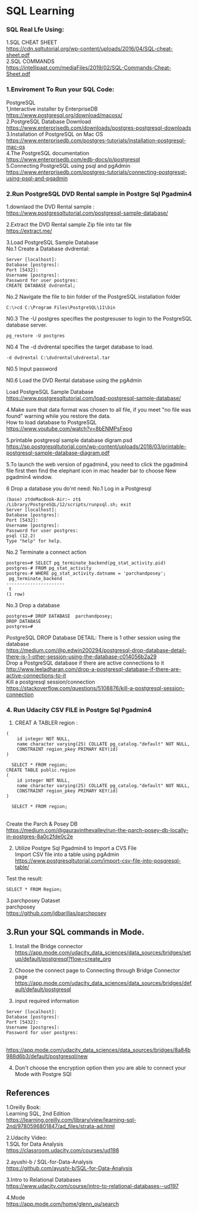 # SQL Learning
### SQL Real Lfe Using:

1.SQL CHEAT SHEET
<br>https://cdn.sqltutorial.org/wp-content/uploads/2016/04/SQL-cheat-sheet.pdf
<br>2.SQL COMMANDS
<br>https://intellipaat.com/mediaFiles/2019/02/SQL-Commands-Cheat-Sheet.pdf




### 1.Enviroment To Run your SQL Code:
PostgreSQL
<br>1,Interactive installer by EnterpriseDB
<br>https://www.postgresql.org/download/macosx/
<br>2.PostgreSQL Database Download
<br>https://www.enterprisedb.com/downloads/postgres-postgresql-downloads
<br>3.Installation of PostgreSQL on Mac OS
<br>https://www.enterprisedb.com/postgres-tutorials/installation-postgresql-mac-os
<br>4.The PostgreSQL documentation
<br>https://www.enterprisedb.com/edb-docs/p/postgresql
<br>5.Connecting PostgreSQL using psql and pgAdmin
<br>https://www.enterprisedb.com/postgres-tutorials/connecting-postgresql-using-psql-and-pgadmin

### 2.Run PostgreSQL DVD Rental sample in Postgre Sql Pgadmin4
1.downlaod the DVD Rental sample :
<br>https://www.postgresqltutorial.com/postgresql-sample-database/

2.Extract the DVD Rental sample  Zip file into tar file
<br>https://extract.me/

3.Load PostgreSQL Sample Database
<br>No.1 Create a Database dvdrental:
```
Server [localhost]:
Database [postgres]:
Port [5432]:
Username [postgres]:
Password for user postgres:
CREATE DATABASE dvdrental;
```
No.2 Navigate the file to bin folder of the PostgreSQL installation folder
```
C:\>cd C:\Program Files\PostgreSQL\11\bin
```
N0.3 The -U postgres specifies the postgresuser to login to the PostgreSQL database server.
```
pg_restore -U postgres
```
N0.4 The -d dvdrental specifies the target database to load.
```
-d dvdrental C:\dvdrental\dvdrental.tar
```
N0.5 Input password

N0.6 Load the DVD Rental database using the pgAdmin

Load PostgreSQL Sample Database
<br>https://www.postgresqltutorial.com/load-postgresql-sample-database/

4.Make sure that data format was chosen to all file, if you meet "no file was found" warning while you restore the data.
<br>How to load database to PostgreSQL
<br>https://www.youtube.com/watch?v=8bENMPsFepg

5.printable postgresql sample database digram.psd
<br>https://sp.postgresqltutorial.com/wp-content/uploads/2018/03/printable-postgresql-sample-database-diagram.pdf

5.To launch the web version of pgadmin4, you need to click the pgadmin4 file first then find the elephant icon in mac header bar to choose New pgadmin4 window.

6 Drop a database you do'nt need:
No.1 Log in a Postgresql
```
(base) ztdeMacBook-Air:~ zt$ /Library/PostgreSQL/12/scripts/runpsql.sh; exit
Server [localhost]: 
Database [postgres]: 
Port [5432]: 
Username [postgres]: 
Password for user postgres: 
psql (12.2)
Type "help" for help.
```
No.2 Terminate a connect action
```
postgres=# SELECT pg_terminate_backend(pg_stat_activity.pid)
postgres-# FROM pg_stat_activity
postgres-# WHERE pg_stat_activity.datname = 'parchandposey';
 pg_terminate_backend 
----------------------
 t
(1 row)
```

No.3 Drop a database
```
postgres=# DROP DATABASE  parchandposey;
DROP DATABASE
postgres=# 

```
PostgreSQL DROP Database DETAIL: There is 1 other session using the database
<br>https://medium.com/@p.edwin200294/postgresql-drop-database-detail-there-is-1-other-session-using-the-database-c014056b2a29
<br>Drop a PostgreSQL database if there are active connections to it
<br>http://www.leeladharan.com/drop-a-postgresql-database-if-there-are-active-connections-to-it
<br>Kill a postgresql session/connection
<br>https://stackoverflow.com/questions/5108876/kill-a-postgresql-session-connection
### 4. Run Udacity CSV FILE in Postgre Sql Pgadmin4
1. CREAT A TABLER region :
```CREATE TABLE public.region
( 
    id integer NOT NULL,
	name character varying(25) COLLATE pg_catalog."default" NOT NULL,
	CONSTRAINT region_pkey PRIMARY KEY(id)
)

  SELECT * FROM region;
CREATE TABLE public.region
( 
    id integer NOT NULL,
	name character varying(25) COLLATE pg_catalog."default" NOT NULL,
	CONSTRAINT region_pkey PRIMARY KEY(id)
)

  SELECT * FROM region;
```
<br>Create the Parch & Posey DB
<br>https://medium.com/@gauravinthevalley/run-the-parch-posey-db-locally-in-postgres-8a0c2fde0c2e

2. Utilize Postgre Sql Pgadmin4 to Import a CVS File
<br>Import CSV file into a table using pgAdmin
<br>https://www.postgresqltutorial.com/import-csv-file-into-posgresql-table/

Test the result:
```
SELECT * FROM Region;
```

3.parchposey Dataset
<br>parchposey
<br>https://github.com/jdbarillas/parchposey

## 3.Run your SQL commands in Mode.
1. Install the Bridge connector
<br>https://app.mode.com/udacity_data_sciences/data_sources/bridges/setup/default/postgresql?flow=create_org

2. Choose the connect page to Connecting through Bridge Connector page
<br>https://app.mode.com/udacity_data_sciences/data_sources/bridges/default/default/postgresql
3. input required information
```
Server [localhost]: 
Database [postgres]: 
Port [5432]: 
Username [postgres]: 
Password for user postgres: 
```
<br>https://app.mode.com/udacity_data_sciences/data_sources/bridges/8a84b988d6b3/default/postgresql/new

4. Don't choose the encryption option then you are able to connect your Mode with Postgre SQl

## References
1.Oreilly Book:
<br>Learning SQL, 2nd Edition
<br>https://learning.oreilly.com/library/view/learning-sql-2nd/9780596801847/ad_files/strata-ad.html

2.Udacity Video:
<br>1.SQL for Data Analysis
<br>https://classroom.udacity.com/courses/ud198

2.ayushi-b / SQL-for-Data-Analysis
<br>https://github.com/ayushi-b/SQL-for-Data-Analysis

3.Intro to Relational Databases
<br>https://www.udacity.com/course/intro-to-relational-databases--ud197

4.Mode
<br>https://app.mode.com/home/glenn_ou/search


